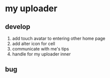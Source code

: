 # my uploader
## develop
1. add touch avatar to entering other home page
2. add alter icon for cell
3. communicate with me's tips
4. handle for my uploader inner

## bug

